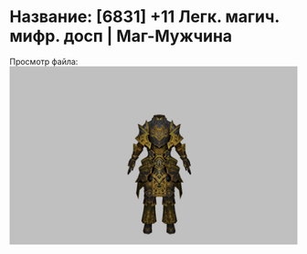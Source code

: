 # Название: [6831] +11 Легк. магич. мифр. досп | Маг-Мужчина

Просмотр файла:
![p040023.png](p040023.png)